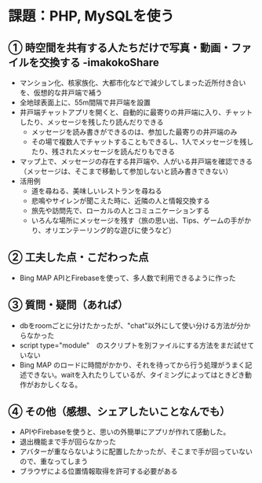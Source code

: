 # 課題：PHP, MySQLを使う

## ① 時空間を共有する人たちだけで写真・動画・ファイルを交換する -imakokoShare
- マンション化、核家族化、大都市化などで減少してしまった近所付き合いを、仮想的な井戸端で補う
- 全地球表面上に、55m間隔で井戸端を設置
- 井戸端チャットアプリを開くと、自動的に最寄りの井戸端に入り、チャットしたり、メッセージを残したり読んだりできる
  - メッセージを読み書きができるのは、参加した最寄りの井戸端のみ
  - その場で複数人でチャットすることもできるし、1人でメッセージを残したり、残されたメッセージを読んだりもできる
- マップ上で、メッセージの存在する井戸端や、人がいる井戸端を確認できる（メッセージは、そこまで移動して参加しないと読み書きできない）
- 活用例
  - 道を尋ねる、美味しいレストランを尋ねる
  - 悲鳴やサイレンが聞こえた時に、近隣の人と情報交換する
  - 旅先や訪問先で、ローカルの人とコミュニケーションする
  - いろんな場所にメッセージを残す（旅の思い出、Tips、ゲームの手がかり、オリエンテーリング的な遊びに使うなど）

## ② 工夫した点・こだわった点
- Bing MAP APIとFirebaseを使って、多人数で利用できるように作った

## ③ 質問・疑問（あれば）
- dbをroomごとに分けたかったが、"chat"以外にして使い分ける方法が分からなかった
- script type="module"　のスクリプトを別ファイルにする方法をまだ試せていない
- Bing MAP のロードに時間がかかり、それを待ってから行う処理がうまく記述できない。waitを入れたりしているが、タイミングによってはときどき動作がおかしくなる。
  
## ④ その他（感想、シェアしたいことなんでも）
- APIやFirebaseを使うと、思いの外簡単にアプリが作れて感動した。
- 退出機能まで手が回らなかった
- アバターが重ならないように配置したかったが、そこまで手が回っていないので、重なってしまう
- ブラウザによる位置情報取得を許可する必要がある
